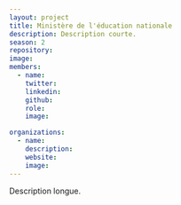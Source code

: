 ```yaml
---
layout: project
title: Ministère de l'éducation nationale
description: Description courte.
season: 2
repository:
image:
members:
  - name:
    twitter:
    linkedin:
    github:
    role:
    image:

organizations:
  - name:
    description:
    website:
    image:
---
```


Description longue.
